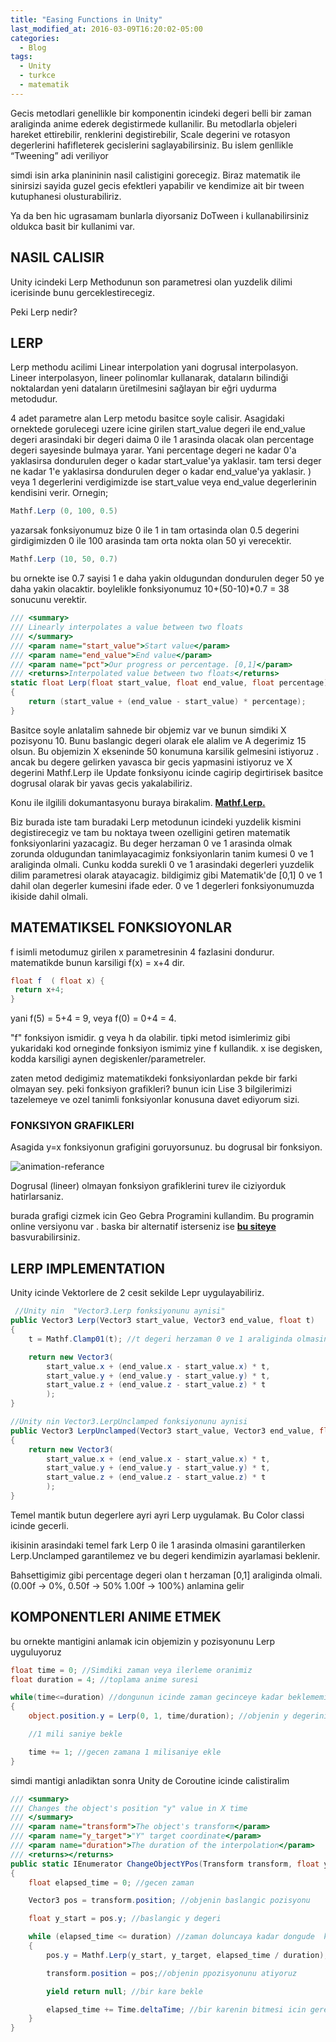 ```yaml
---
title: "Easing Functions in Unity"
last_modified_at: 2016-03-09T16:20:02-05:00
categories:
  - Blog
tags:
  - Unity
  - turkce
  - matematik
---
```


Gecis metodlari genellikle bir komponentin icindeki degeri belli bir zaman araliginda anime ederek degistirmede kullanilir.
Bu metodlarla objeleri hareket ettirebilir, renklerini degistirebilir, Scale degerini ve rotasyon degerlerini hafifleterek gecislerini saglayabilirsiniz. Bu islem genllikle “Tweening” adi veriliyor

simdi isin arka planininin nasil calistigini gorecegiz. Biraz matematik ile sinirsizi sayida guzel gecis efektleri yapabilir ve kendimize ait bir tween kutuphanesi olusturabiliriz.

Ya da ben hic ugrasamam bunlarla diyorsaniz DoTween i kullanabilirsiniz oldukca basit bir kullanimi var.

## NASIL CALISIR

Unity icindeki Lerp Methodunun son parametresi olan yuzdelik dilimi icerisinde bunu gerceklestirecegiz.

Peki Lerp nedir?

## LERP

Lerp methodu acilimi Linear interpolation yani dogrusal interpolasyon. Lineer interpolasyon, lineer polinomlar kullanarak, dataların bilindiği noktalardan yeni dataların üretilmesini sağlayan bir eğri uydurma metodudur.

4 adet parametre alan Lerp metodu basitce soyle calisir. Asagidaki ornektede gorulecegi uzere icine girilen start_value degeri ile end_value degeri arasindaki bir degeri daima 0 ile 1 arasinda olacak olan percentage degeri sayesinde bulmaya yarar. Yani percentage degeri ne kadar 0'a yaklasirsa dondurulen deger o kadar start_value'ya yaklasir. tam tersi deger ne kadar 1'e yaklasirsa dondurulen deger o kadar end_value'ya yaklasir. ) veya 1 degerlerini verdigimizde ise start_value veya end_value degerlerinin kendisini verir. Ornegin;

```csharp
Mathf.Lerp (0, 100, 0.5)
```
yazarsak fonksiyonumuz bize 0 ile 1 in tam ortasinda olan 0.5 degerini girdigimizden 0 ile 100 arasinda tam orta nokta olan 50 yi verecektir.

```csharp
Mathf.Lerp (10, 50, 0.7)
```

bu ornekte ise 0.7 sayisi 1 e daha yakin oldugundan dondurulen deger 50 ye daha yakin olacaktir. boylelikle fonksiyonumuz 10+(50-10)*0.7 = 38 sonucunu verektir.

```csharp
/// <summary>
/// Linearly interpolates a value between two floats
/// </summary>
/// <param name="start_value">Start value</param>
/// <param name="end_value">End value</param>
/// <param name="pct">Our progress or percentage. [0,1]</param>
/// <returns>Interpolated value between two floats</returns>
static float Lerp(float start_value, float end_value, float percentage)
{
    return (start_value + (end_value - start_value) * percentage);
}
```

Basitce soyle anlatalim sahnede bir objemiz var ve bunun simdiki X pozisyonu 10. Bunu baslangic degeri olarak ele alalim ve A degerimiz 15 olsun. Bu objemizin X ekseninde 50 konumuna karsilik gelmesini istiyoruz . ancak bu degere gelirken yavasca bir gecis yapmasini istiyoruz ve X degerini Mathf.Lerp ile Update fonksiyonu icinde cagirip degirtirisek basitce dogrusal olarak bir yavas gecis yakalabiliriz.

Konu ile ilgilili dokumantasyonu buraya birakalim. **[Mathf.Lerp.](https://docs.unity3d.com/ScriptReference/Mathf.Lerp.html)**  


Biz burada iste tam buradaki Lerp metodunun icindeki yuzdelik kismini degistirecegiz ve tam bu noktaya tween ozelligini getiren matematik fonksiyonlarini yazacagiz. 
Bu deger herzaman 0 ve 1 arasinda olmak zorunda oldugundan tanimlayacagimiz fonksiyonlarin tanim kumesi 0 ve 1 araliginda olmali. Cunku kodda surekli 0 ve 1 arasindaki degerleri yuzdelik dilim parametresi olarak atayacagiz. bildigimiz gibi Matematik'de [0,1] 0 ve 1 dahil olan degerler kumesini ifade eder. 0 ve 1 degerleri fonksiyonumuzda ikiside dahil olmali.


## MATEMATIKSEL FONKSIOYONLAR

f isimli metodumuz girilen x parametresinin 4 fazlasini dondurur. matematikde bunun karsiligi f(x) = x+4 dir.

```csharp
float f  ( float x) {
 return x+4;
}
```

yani f(5) = 5+4 = 9, veya f(0) = 0+4 = 4.

"f" fonksiyon ismidir. g veya h da olabilir. tipki metod isimlerimiz gibi yukaridaki kod orneginde fonksiyon ismimiz yine f kullandik. x ise degisken, kodda karsiligi aynen degiskenler/parametreler.

zaten metod dedigimiz matematikdeki fonksiyonlardan pekde bir farki olmayan sey. peki fonksiyon grafikleri? bunun icin Lise 3 bilgilerimizi tazelemeye ve ozel tanimli fonksiyonlar konusuna davet ediyorum sizi.

### FONKSIYON GRAFIKLERI

Asagida y=x fonksiyonun grafigini goruyorsunuz. bu dogrusal bir fonksiyon. 

![animation-referance](https://kerimdeveci.github.io/assets/images/linear-graph-percentage.png)

Dogrusal (lineer) olmayan fonksiyon grafiklerini turev ile ciziyorduk hatirlarsaniz.

burada grafigi cizmek icin Geo Gebra Programini kullandim. Bu programin online versiyonu var . baska bir alternatif isterseniz ise **[bu siteye](https://rechneronline.de/function-graphs/)** basvurabilirsiniz.



## LERP IMPLEMENTATION

Unity icinde Vektorlere de 2 cesit sekilde Lepr uygulayabiliriz.

```csharp
 //Unity nin  "Vector3.Lerp fonksiyonunu aynisi"
public Vector3 Lerp(Vector3 start_value, Vector3 end_value, float t)
{
    t = Mathf.Clamp01(t); //t degeri herzaman 0 ve 1 araliginda olmasini saglar

    return new Vector3(
        start_value.x + (end_value.x - start_value.x) * t,
        start_value.y + (end_value.y - start_value.y) * t,
        start_value.z + (end_value.z - start_value.z) * t
        );
}
```

```csharp
//Unity nin Vector3.LerpUnclamped fonksiyonunu aynisi
public Vector3 LerpUnclamped(Vector3 start_value, Vector3 end_value, float t)
{
    return new Vector3(
        start_value.x + (end_value.x - start_value.x) * t,
        start_value.y + (end_value.y - start_value.y) * t,
        start_value.z + (end_value.z - start_value.z) * t
        );
}
```
Temel mantik butun degerlere ayri ayri Lerp uygulamak. Bu Color classi icinde gecerli.

ikisinin arasindaki temel fark Lerp 0 ile 1 arasinda olmasini garantilerken Lerp.Unclamped garantilemez ve bu degeri kendimizin ayarlamasi beklenir.

Bahsettigimiz gibi percentage degeri olan t herzaman [0,1] araliginda olmali. (0.00f -> 0%,
0.50f -> 50%
1.00f -> 100%) anlamina gelir

## KOMPONENTLERI ANIME ETMEK

bu ornekte mantigini anlamak icin objemizin y pozisyonunu Lerp uyguluyoruz  


```csharp
float time = 0; //Simdiki zaman veya ilerleme oranimiz
float duration = 4; //toplama anime suresi

while(time<=duration) //dongunun icinde zaman gecinceye kadar beklememiz lazim
{
    object.position.y = Lerp(0, 1, time/duration); //objenin y degerini 0 dan 1 Interpole edecegiz

    //1 mili saniye bekle

    time += 1; //gecen zamana 1 milisaniye ekle
}
```

simdi mantigi anladiktan sonra Unity de Coroutine icinde calistiralim

```csharp
/// <summary>
/// Changes the object's position "y" value in X time 
/// </summary>
/// <param name="transform">The object's transform</param>
/// <param name="y_target">"Y" target coordinate</param>
/// <param name="duration">The duration of the interpolation</param>
/// <returns></returns>
public static IEnumerator ChangeObjectYPos(Transform transform, float y_target, float duration)
{
    float elapsed_time = 0; //gecen zaman

    Vector3 pos = transform.position; //objenin baslangic pozisyonu

    float y_start = pos.y; //baslangic y degeri

    while (elapsed_time <= duration) //zaman doluncaya kadar dongude  kal
    {
        pos.y = Mathf.Lerp(y_start, y_target, elapsed_time / duration); //pozisyon y degerine Lerp islemi

        transform.position = pos;//objenin ppozisyonunu atiyoruz

        yield return null; //bir kare bekle

        elapsed_time += Time.deltaTime; //bir karenin bitmesi icin gerekli olan sureyi toplam gecen sureye ekle
    }
}
 ```
